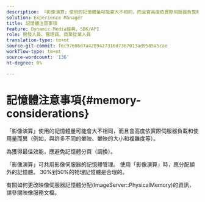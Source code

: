 ```yaml
---
description: 「影像演算」使用的記憶體量可能會大不相同，而且會高度依實際伺服器負載和使用量而異（例如，與許多不同的暈映、暈映的大小和複雜度等）。
solution: Experience Manager
title: 記憶體注意事項
feature: Dynamic Media經典，SDK/API
role: 開發人員、管理員、商業從業人員
translation-type: tm+mt
source-git-commit: f6c97606d7a4209427316d7367013ad9585a5cae
workflow-type: tm+mt
source-wordcount: '136'
ht-degree: 0%

---
```



# 記憶體注意事項{#memory-considerations}

「影像演算」使用的記憶體量可能會大不相同，而且會高度依實際伺服器負載和使用量而異（例如，與許多不同的暈映、暈映的大小和複雜度等）。

為獲得最佳效能，應避免記憶體分頁（調換）。

「影像演算」可共用影像伺服器的記憶體管理。 使用「影像演算」時，應分配額外的記憶體。 30%到50%的物理記憶體是合理的。

有關如何更改映像伺服器記憶體分配(ImageServer::PhysicalMemory)的資訊，請參閱映像服務文檔。
